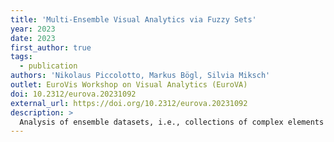 ```yaml
---
title: 'Multi-Ensemble Visual Analytics via Fuzzy Sets'
year: 2023
date: 2023
first_author: true
tags:
  - publication
authors: 'Nikolaus Piccolotto, Markus Bögl, Silvia Miksch'
outlet: EuroVis Workshop on Visual Analytics (EuroVA)
doi: 10.2312/eurova.20231092
external_url: https://doi.org/10.2312/eurova.20231092
description: >
  Analysis of ensemble datasets, i.e., collections of complex elements such as geochemical maps, is widespread in science and industry. The elements' complexity arises from the data they capture, which are often multivariate or spatio-temporal. We speak of multi-ensemble datasets when the analysis pertains to multiple ensembles. While many visualization approaches were suggested for ensemble datasets, multi-ensemble datasets remain comparatively underexplored. Our years-long collaboration with statisticians and geochemists taught us that they frame many questions about multi-ensemble data as set operations. E.g., what are the most common members (intersection of ensembles), or what features exist in one member but not another (difference of members)? As classical crisp set relations cannot account for the elements' complexity, we propose to model multi-ensembles as fuzzy relations. We provide examples of fuzzy set-based queries on a multi-ensemble of geochemical maps and integrate this approach into an existing ensemble visualization pipeline. We evaluated two visualizations obtained by applying this pipeline with experts in geochemistry and statistics. The experts confirmed known information and got directions for further research, which is one Visual Analytics (VA) goal. Hence, our proposal is highly promising for an interactive VA approach.
---
```

